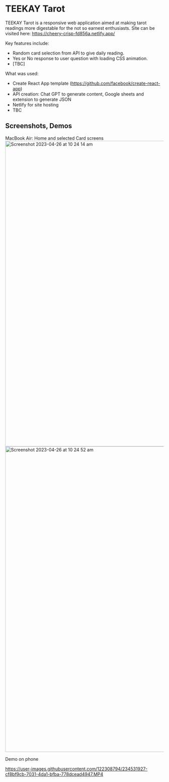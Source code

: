 # TEEKAY Tarot
TEEKAY Tarot is a responsive web application aimed at making tarot readings more digestable for the not so earnest enthusiasts.
Site can be visited here: https://cheery-crisp-fd856a.netlify.app/

Key features include:
- Random card selection from API to give daily reading.
- Yes or No response to user question with loading CSS animation.
- [TBC] 

What was used:
- Create React App template (https://github.com/facebook/create-react-app)
- API creation: Chat GPT to generate content, Google sheets and extension to generate JSON
- Netlify for site hosting
- TBC 


## Screenshots, Demos

MacBook Air: Home and selected Card screens
<img width="969" alt="Screenshot 2023-04-26 at 10 24 14 am" src="https://user-images.githubusercontent.com/122308794/234532585-e5181368-dbe9-4a28-a92f-10b503e1529e.png">
<img width="969" alt="Screenshot 2023-04-26 at 10 24 52 am" src="https://user-images.githubusercontent.com/122308794/234532806-7c538f4f-3dde-436e-98ce-3c3fb1e845d8.png">


Demo on phone

https://user-images.githubusercontent.com/122308794/234531927-cf8bf9cb-7031-4da1-bfba-778dcead4947.MP4


